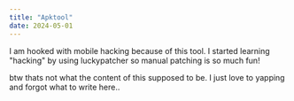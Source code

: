 ```yaml
---
title: "Apktool"
date: 2024-05-01
---
```


I am hooked with mobile hacking because of this tool. I started learning "hacking" by using luckypatcher so manual patching is so much fun! 

btw thats not what the content of this supposed to be. I just love to yapping and forgot what to write here..